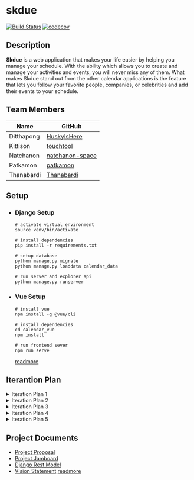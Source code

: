 # skdue
[![Build Status](https://app.travis-ci.com/patkamon/skdue.svg?branch=apply-ci)](https://app.travis-ci.com/patkamon/skdue) [![codecov](https://codecov.io/gh/patkamon/skdue/branch/apply-ci/graph/badge.svg?token=5EZP9GP4CX)](https://codecov.io/gh/patkamon/skdue)


## Description

**Skdue** is a web application that makes your life easier by helping you manage your schedule. With the ability which allows you to create and manage your activities and events, you will never miss any of them. What makes Skdue stand out from the other calendar applications is the feature that lets you follow your favorite people, companies, or celebrities and add their events to your schedule.

## Team Members

| Name    | GitHub                                                                                 |
| ----------------- | ---------------------------------------------------------------------------------------- |
| Ditthapong         | [HuskyIsHere](https://github.com/HuskyIsHere)  |
| Kittison  | [touchtool](https://github.com/touchtool)                                           |
| Natchanon | [natchanon-space](https://github.com/natchanon-space)                                                    |
| Patkamon | [patkamon](https://github.com/patkamon)                                                    |
| Thanabardi | [Thanabardi](https://github.com/Thanabardi)                                                     |

## Setup

- ### Django Setup
  ```
  # activate virtual environment
  source venv/bin/activate
  ```
  ```
  # install dependencies
  pip install -r requirements.txt
  ```
  ```
  # setup database
  python manage.py migrate
  python manage.py loaddata calendar_data
  ```
  ```
  # run server and explorer api
  python manage.py runserver
  ```

- ### Vue Setup
  ```
  # install vue
  npm install -g @vue/cli
  ```
  ```
  # install dependencies
  cd calendar_vue
  npm install
  ```
  ```
  # run frontend sever
  npm run serve
  ```
  [readmore](/../../wiki/Getting-Started)

## Iterantion Plan

<details>
  <summary> Iteration Plan 1 </summary>
  <p>

  #### Goals
  * This application has a working calendar.
  * Users can create a calendar and add events to it.

  #### Features
  * Display list of calendars.
  * Users can create a new calendar.
  * Events can be added or removed from the calendar.
  * Each event has basic information like date, time, description, and name.

  #### Evaluation Criteria
  * All features are working correctly.
  * After installation, the index page must have a calendar with Thai national holidays.

  #### Milestones
  A working minimal calendar that allows you to create an event.

  [readmore](/../../wiki/Iteration-Plan-1)

</p>
  </details>

<details>
  <summary> Iteration Plan 2 </summary>
  <p>

  #### Goals
* Refactoring the component in the application.
* Improving some subsystems to be more sufficiently.
* Deploy the first version.

#### Features
* Working navigation bar with search.
* Working sidebar with an event, calendar details.

#### Evaluation Criteria
* All features are working correctly.
* The application should look like a mock-up.
* The application is successfully deployed.

#### Milestones
Improving and refactoring the component vue of project to look like the mockup and fixing some bugs about API. Create the login form and deploy the first version of the project on hiroku.

  [readmore](/../../wiki/Iteration-Plan-2)

  </p>
    </details>

  <details>
    <summary> Iteration Plan 3 </summary>
    <p>
</p>
  </details>

  <details>
    <summary> Iteration Plan 4 </summary>
    <p>
</p>
  </details>

  <details>
    <summary> Iteration Plan 5 </summary>
    <p>
</p>
  </details>

## Project Documents

* [Project Proposal](https://docs.google.com/document/d/1ZdIS9-_TD_CAAROzRfGB1QxAL8mmSFebVxw4AjWr2yQ/edit#heading=h.pe6wpztc0dwa)
* [Project Jamboard](https://jamboard.google.com/d/1iB_wpYj0qTMekB9jfVZLBmZ4JiU3f6bvgBLjktGU23o/edit?usp=sharing)
* [Django Rest Model](https://drive.google.com/file/d/1Xu2_mMAfK72p_U584PJ2d0ifFIC8Fjo2/view?usp=sharing)
* [Vision Statement](./Vision-Statement)
[readmore](/../../wiki#project-documents)
